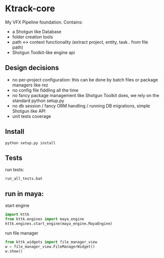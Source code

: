 # Ktrack-core
My VFX Pipeline foundation. Contains:
- a Shotgun like Database
- folder creation tools
- path <-> context functionality (extract project, entity, task.. from file path)
- Shotgun Toolkit-like engine api

## Design decisions
- no per-project configuration: this can be done by batch files or package managers like rez
- no config file fiddling all the time
- no fancy package management like Shotgun Toolkit does, we rely on the standard python setup.py
- no db session / fancy ORM handling / running DB migrations, simple Shotgun like API
- unit tests coverage

## Install
```shell
python setup.py install
```

## Tests
run tests:
```shell
run_all_tests.bat
```
## run in maya:
start engine
```python
import kttk
from kttk.engines import maya_engine
kttk.engines.start_engine(maya_engine.MayaEngine)
```
run file manager
```python
from kttk_widgets import file_manager_view
w = file_manager_view.FileManagerWidget()
w.show()
```


